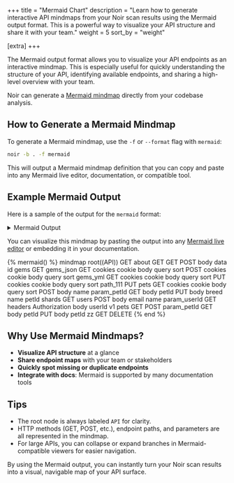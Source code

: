 +++
title = "Mermaid Chart"
description = "Learn how to generate interactive API mindmaps from your Noir scan results using the Mermaid output format. This is a powerful way to visualize your API structure and share it with your team."
weight = 5
sort_by = "weight"

[extra]
+++

The Mermaid output format allows you to visualize your API endpoints as an interactive mindmap. This is especially useful for quickly understanding the structure of your API, identifying available endpoints, and sharing a high-level overview with your team.

Noir can generate a [Mermaid mindmap](https://mermaid-js.github.io/mermaid/#/mindmap) directly from your codebase analysis.

## How to Generate a Mermaid Mindmap

To generate a Mermaid mindmap, use the `-f` or `--format` flag with `mermaid`:

```bash
noir -b . -f mermaid
```

This will output a Mermaid mindmap definition that you can copy and paste into any Mermaid live editor, documentation, or compatible tool.

## Example Mermaid Output

Here is a sample of the output for the `mermaid` format:

<details>
    <summary>Mermaid Output</summary>

```
mindmap
  root((API))
    GET
    about
      GET
      GET
      POST
        body
          data
          id
    gems
      GET
    gems_json
      GET
        cookies
          cookie
        body
          query
          sort
      POST
        cookies
          cookie
        body
          query
          sort
    gems_yml
      GET
        cookies
          cookie
        body
          query
          sort
      PUT
        cookies
          cookie
        body
          query
          sort
    path_111
      PUT
    pets
      GET
        cookies
          cookie
        body
          query
          sort
      POST
        body
          name
      param_petId
        GET
          body
            petId
        PUT
          body
            breed
            name
            petId
    shards
      GET
    users
      POST
        body
          email
          name
      param_userId
        GET
          headers
            Authorization
          body
            userId
    v1
      pets
        GET
        POST
        param_petId
          GET
            body
              petId
          PUT
            body
              petId
    zz
      GET
      DELETE
```

</details>

You can visualize this mindmap by pasting the output into any [Mermaid live editor](https://mermaid.live/) or embedding it in your documentation.

{% mermaid() %}
mindmap
  root((API))
    GET
    about
      GET
      GET
      POST
        body
          data
          id
    gems
      GET
    gems_json
      GET
        cookies
          cookie
        body
          query
          sort
      POST
        cookies
          cookie
        body
          query
          sort
    gems_yml
      GET
        cookies
          cookie
        body
          query
          sort
      PUT
        cookies
          cookie
        body
          query
          sort
    path_111
      PUT
    pets
      GET
        cookies
          cookie
        body
          query
          sort
      POST
        body
          name
      param_petId
        GET
          body
            petId
        PUT
          body
            breed
            name
            petId
    shards
      GET
    users
      POST
        body
          email
          name
      param_userId
        GET
          headers
            Authorization
          body
            userId
    v1
      pets
        GET
        POST
        param_petId
          GET
            body
              petId
          PUT
            body
              petId
    zz
      GET
      DELETE
{% end %}

## Why Use Mermaid Mindmaps?

- **Visualize API structure** at a glance
- **Share endpoint maps** with your team or stakeholders
- **Quickly spot missing or duplicate endpoints**
- **Integrate with docs**: Mermaid is supported by many documentation tools

## Tips

- The root node is always labeled `API` for clarity.
- HTTP methods (GET, POST, etc.), endpoint paths, and parameters are all represented in the mindmap.
- For large APIs, you can collapse or expand branches in Mermaid-compatible viewers for easier navigation.

By using the Mermaid output, you can instantly turn your Noir scan results into a visual, navigable map of your API surface.

